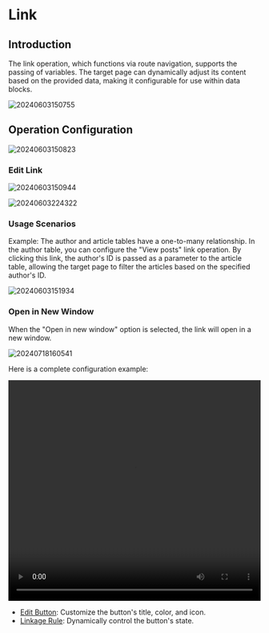 # Link

## Introduction

The link operation, which functions via route navigation, supports the passing of variables. The target page can dynamically adjust its content based on the provided data, making it configurable for use within data blocks.

![20240603150755](https://static-docs.nocobase.com/20240603150755.png)

## Operation Configuration

![20240603150823](https://static-docs.nocobase.com/20240603150823.png)

### Edit Link

![20240603150944](https://static-docs.nocobase.com/20240603150944.png)

![20240603224322](https://static-docs.nocobase.com/20240603224322.png)

### Usage Scenarios

Example: The author and article tables have a one-to-many relationship. In the author table, you can configure the "View posts" link operation. By clicking this link, the author's ID is passed as a parameter to the article table, allowing the target page to filter the articles based on the specified author's ID.

![20240603151934](https://static-docs.nocobase.com/20240603151934.png)

### Open in New Window

When the "Open in new window" option is selected, the link will open in a new window.

![20240718160541](https://static-docs.nocobase.com/20240718160541.png)

Here is a complete configuration example:

<video width="100%" height="440" controls>

<source src="https://static-docs.nocobase.com/20240603224044.mp4" type="video/mp4">

</video>

- [Edit Button](/handbook/ui/actions/action-settings/edit-button): Customize the button's title, color, and icon.
- [Linkage Rule](/handbook/ui/actions/action-settings/linkage-rule): Dynamically control the button's state.
